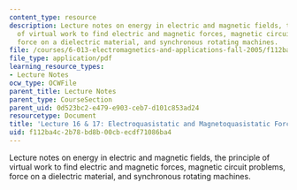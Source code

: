 ```yaml
---
content_type: resource
description: Lecture notes on energy in electric and magnetic fields, the  principle
  of virtual work to find electric and magnetic forces, magnetic circuit problems,
  force on a dielectric material, and synchronous rotating machines.
file: /courses/6-013-electromagnetics-and-applications-fall-2005/f112ba4c2b78bd8b00cbecdf71086ba4_lec16_17.pdf
file_type: application/pdf
learning_resource_types:
- Lecture Notes
ocw_type: OCWFile
parent_title: Lecture Notes
parent_type: CourseSection
parent_uid: 0d523bc2-e479-e903-ceb7-d101c853ad24
resourcetype: Document
title: 'Lecture 16 & 17: Electroquasistatic and Magnetoquasistatic Forces'
uid: f112ba4c-2b78-bd8b-00cb-ecdf71086ba4
---
```

Lecture notes on energy in electric and magnetic fields, the  principle of virtual work to find electric and magnetic forces, magnetic circuit problems, force on a dielectric material, and synchronous rotating machines.

